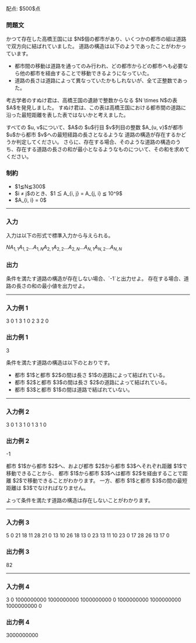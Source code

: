 
<div>

<span>

<span>

<p>
配点: $500$点
</p>

<div>

<section>

### **問題文**

<p>
かつて存在した高橋王国には $N$個の都市があり、いくつかの都市の組は道路で双方向に結ばれていました。
道路の構造は以下のようであったことがわかっています。
</p>

<ul>

<li>
都市間の移動は道路を通ってのみ行われ、どの都市からどの都市へも必要なら他の都市を経由することで移動できるようになっていた。
</li>

<li>
道路の長さは道路によって異なっていたかもしれないが、全て正整数であった。
</li>

</ul>

<p>
考古学者のすぬけ君は、高橋王国の遺跡で整数からなる $N \times N$の表 $A$を発見しました。
すぬけ君は、この表は高橋王国における都市間の道路に沿った最短距離を表した表ではないかと考えました。
</p>

<p>
すべての $u, v$について、$A$の $u$行目 $v$列目の整数 $A_{u, v}$が都市 $u$から都市 $v$への最短経路の長さとなるような
道路の構造が存在するかどうか判定してください。
さらに、存在する場合、そのような道路の構造のうち、存在する道路の長さの和が最小となるようなものについて、その和を求めてください。
</p>

</section>

</div>

<div>

<section>

### **制約**

<ul>

<li>
$1≦N≦300$
</li>

<li>
$i ≠ j$のとき、$1 ≦ A_{i, j} = A_{j, i} ≦ 10^9$
</li>

<li>
$A_{i, i} = 0$
</li>

</ul>

</section>

</div>

---

<div>

<div>

<section>

### **入力**

<p>
入力は以下の形式で標準入力から与えられる。
</p>

<div>

$N$$A_{1, 1}$$A_{1, 2}$$...$$A_{1, N}$$A_{2, 1}$$A_{2, 2}$$...$$A_{2, N}$$...$$A_{N, 1}$$A_{N, 2}$$...$$A_{N, N}$
</div>

</section>

</div>

<div>

<section>

### **出力**

<p>
条件を満たす道路の構造が存在しない場合、`-1`と出力せよ。
存在する場合、道路の長さの和の最小値を出力せよ。
</p>

</section>

</div>

</div>

---

<div>

<section>

### **入力例 1**

<div>

3
0 1 3
1 0 2
3 2 0

</div>

</section>

</div>

<div>

<section>

### **出力例 1**

<div>

3

</div>

<p>
条件を満たす道路の構造は以下のとおりです。
</p>

<ul>

<li>
都市 $1$と都市 $2$の間は長さ $1$の道路によって結ばれている。
</li>

<li>
都市 $2$と都市 $3$の間は長さ $2$の道路によって結ばれている。
</li>

<li>
都市 $3$と都市 $1$の間は道路で結ばれていない。
</li>

</ul>

</section>

</div>

---

<div>

<section>

### **入力例 2**

<div>

3
0 1 3
1 0 1
3 1 0

</div>

</section>

</div>

<div>

<section>

### **出力例 2**

<div>

-1

</div>

<p>
都市 $1$から都市 $2$へ、および都市 $2$から都市 $3$へそれぞれ距離 $1$で移動できることから、
都市 $1$から都市 $3$へは都市 $2$を経由することで距離 $2$で移動できることがわかります。
一方、都市 $1$と都市 $3$の間の最短距離は $3$でなければなりません。
</p>

<p>
よって条件を満たす道路の構造は存在しないことがわかります。
</p>

</section>

</div>

---

<div>

<section>

### **入力例 3**

<div>

5
0 21 18 11 28
21 0 13 10 26
18 13 0 23 13
11 10 23 0 17
28 26 13 17 0

</div>

</section>

</div>

<div>

<section>

### **出力例 3**

<div>

82

</div>

</section>

</div>

---

<div>

<section>

### **入力例 4**

<div>

3
0 1000000000 1000000000
1000000000 0 1000000000
1000000000 1000000000 0

</div>

</section>

</div>

<div>

<section>

### **出力例 4**

<div>

3000000000

</div>

</section>

</div>

</span>

</span>

</div>
